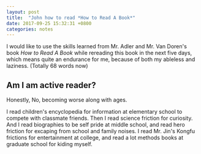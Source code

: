```yaml
---
layout: post
title:  "John how to read *How to Read A Book*"
date: 2017-09-25 15:32:31 +0800
categories: notes
---
```


I would like to use the skills learned from Mr. Adler and Mr. Van Doren's book *How to Read A Book* while rereading this book in the next five days, which means quite an endurance for me, because of both my ableless and laziness. (Totally 68 words now)

## Am I am active reader?

Honestly, No, becoming worse along with ages.

I read children's encyclopedia for information at elementary school to compete with classmate friends. Then I read science friction for curiosity. And I read biographies to be self pride at middle school, and  read hero friction for excaping from school and family noises. I read Mr. Jin's Kongfu frictions for entertainment at college, and read a lot methods books at graduate school for kiding myself.

 

